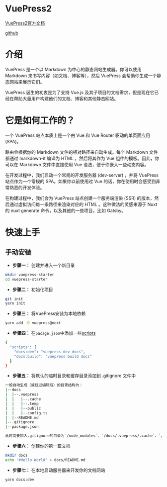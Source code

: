 # VuePress2
[VuePress2官方文档](https://vuepress2.netlify.app/zh/)

[github](https://github.com/vuepress/vuepress-next)

# 介绍
VuePress 是一个以 Markdown 为中心的静态网站生成器。你可以使用 Markdown 来书写内容（如文档、博客等），然后 VuePress 会帮助你生成一个静态网站来展示它们。

VuePress 诞生的初衷是为了支持 Vue.js 及其子项目的文档需求，但是现在它已经在帮助大量用户构建他们的文档、博客和其他静态网站。

# 它是如何工作的？
一个 VuePress 站点本质上是一个由 Vue 和 Vue Router 驱动的单页面应用 (SPA)。

路由会根据你的 Markdown 文件的相对路径来自动生成。每个 Markdown 文件都通过 markdown-it 编译为 HTML ，然后将其作为 Vue 组件的模板。因此，你可以在 Markdown 文件中直接使用 Vue 语法，便于你嵌入一些动态内容。

在开发过程中，我们启动一个常规的开发服务器 (dev-server) ，并将 VuePress 站点作为一个常规的 SPA。如果你以前使用过 Vue 的话，你在使用时会感受到非常熟悉的开发体验。

在构建过程中，我们会为 VuePress 站点创建一个服务端渲染 (SSR) 的版本，然后通过虚拟访问每一条路径来渲染对应的 HTML 。这种做法的灵感来源于 Nuxt 的 nuxt generate 命令，以及其他的一些项目，比如 Gatsby。

# 快速上手
## 手动安装
- **步骤一：** 创建并进入一个新目录
```sh
mkdir vuepress-starter
cd vuepress-starter
```
- **步骤二：** 初始化项目
```sh
git init
yarn init
```
- **步骤三：** 将VuePress安装为本地依赖
```sh
yarn add -D vuepress@next
```
- **步骤四：** 在`pacage.json`中添加一些[scripts](https://classic.yarnpkg.com/zh-Hans/docs/package-json#toc-scripts)
```sh
{
  "scripts": {
    "docs:dev": "vuepress dev docs",
    "docs:build": "vuepress build docs"
  }
}
```
- **步骤五：** 将默认的临时目录和缓存目录添加到 .gitignore 文件中
```sh
一般自动生成（或经过编辑后）的目录结构为：
|--docs
|  |--.vuepress
|  |   |--.cache
|  |   |--.temp
|  |   |--public
|  |   |--config.ts
|  |--README.md
|--.gitignore
|--package.json

此时需要加入.gitignore的目录为`/node_modules`、`/docs/.vuepress/.cache`、`/docs/.vuepress/.temp`
```
- **步骤六：** 创建你的第一篇文档
```sh
mkdir docs
echo '#Hello World' > docs/README.md
```
- **步骤七：** 在本地启动服务器来开发你的文档网站
```sh
yarn docs:dev
```